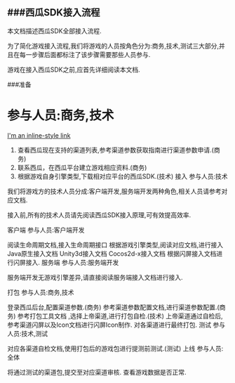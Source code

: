 ###西瓜SDK接入流程
---

本文档描述西瓜SDK全部接入流程.

为了简化游戏接入流程,我们将游戏的人员按角色分为:商务,技术,测试三大部分,并且在每一步骤后面都标注了该步骤需要那些人员参与.

游戏在接入西瓜SDK之前,应首先详细阅读本文档.

###准备

参与人员:商务,技术
==============

[I'm an inline-style link](https://www.google.com)

1. 查看西瓜现在支持的渠道列表,参考渠道参数获取指南进行渠道参数申请.(商务)
2. 联系西瓜，在西瓜平台建立游戏相应资料.(商务)
3. 根据游戏自身引擎类型,下载相对应平台的西瓜SDK.(技术)
接入
参与人员:技术

我们将游戏方的技术人员分成:客户端开发,服务端开发两种角色,相关人员请参考对应文档.

接入前,所有的技术人员请先阅读西瓜SDK接入原理,可有效提高效率.

客户端
参与人员:客户端开发

阅读生命周期文档,接入生命周期接口
根据游戏引擎类型,阅读对应文档,进行接入
Java原生接入文档
Unity3d接入文档
Cocos2d-x接入文档
根据闪屏接入文档进行闪屏接入.
服务端
参与人员:服务端开发

服务端开发无游戏引擎差异,请直接阅读服务端接入文档进行接入.

打包
参与人员:商务,技术

登录西瓜后台,配置渠道参数.(商务)
参考渠道参数配置文档,进行渠道参数配置.(商务)
参考打包工具文档 ,选择上帝渠道,进行打包自检.(技术)
上帝渠道通过自检后,参考渠道闪屏以及Icon文档进行闪屏Icon制作.
对各渠道进行最终打包.
测试
参与人员:技术,测试

对应各渠道自检文档,使用打包后的游戏包进行提测前测试.(测试)
上线
参与人员:全体

将通过测试的渠道包,提交至对应渠道审核.
查看游戏数据是否正常.